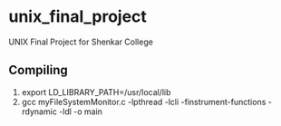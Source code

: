 # unix_final_project
UNIX Final Project for Shenkar College

## Compiling
1. export LD_LIBRARY_PATH=/usr/local/lib
2. gcc  myFileSystemMonitor.c  -lpthread -lcli -finstrument-functions  -rdynamic -ldl  -o main